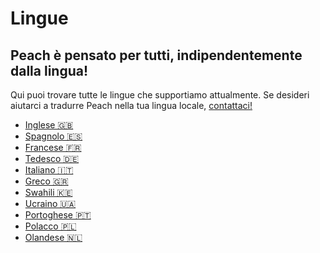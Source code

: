 # Lingue

## Peach è pensato per tutti, indipendentemente dalla lingua!

Qui puoi trovare tutte le lingue che supportiamo attualmente.
Se desideri aiutarci a tradurre Peach nella tua lingua locale, [contattaci!](mailto:hello@peachbitcoin.com)

- [Inglese 🇬🇧](/)
- [Spagnolo 🇪🇸](/es)
- [Francese 🇫🇷](/fr)
- [Tedesco 🇩🇪](/de)
- [Italiano 🇮🇹](/it)
- [Greco 🇬🇷](/el)
- [Swahili 🇰🇪](/sw)
- [Ucraino 🇺🇦](/uk)
- [Portoghese 🇵🇹](/pt)
- [Polacco 🇵🇱](/pl)
- [Olandese 🇳🇱](/nl)
